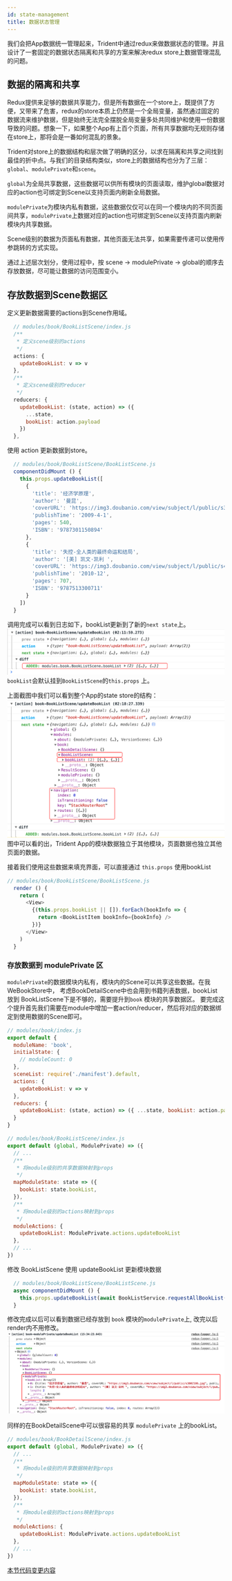 ```yaml
---
id: state-management
title: 数据状态管理
---
```


我们会把App数据统一管理起来，Trident中通过redux来做数据状态的管理。并且设计了一套固定的数据状态隔离和共享的方案来解决redux store上数据管理混乱的问题。

## 数据的隔离和共享
Redux提供来足够的数据共享能力，但是所有数据在一个store上，既提供了方便，又带来了危害，redux的store本质上仍然是一个全局变量，虽然通过固定的数据流来维护数据，但是始终无法完全摆脱全局变量多处共同维护和使用一份数据导致的问题。想象一下，如果整个App有上百个页面，所有共享数据均无规则存储在store上，那将会是一番如何混乱的景象。

Trident对store上的数据结构和层次做了明确的区分，以求在隔离和共享之间找到最佳的折中点。与我们的目录结构类似，store上的数据结构也分为了三层：`global`、`modulePrivate`和`scene`。

`global`为全局共享数据，这些数据可以供所有模块的页面读取，维护global数据对应的action也可绑定到Scene以支持页面内刷新全局数据。

`modulePrivate`为模块内私有数据，这些数据仅仅可以在同一个模块内的不同页面间共享，`modulePrivate`上数据对应的action也可绑定到Scene以支持页面内刷新模块内共享数据。

Scene级别的数据为页面私有数据，其他页面无法共享，如果需要传递可以使用传参跳转的方式实现。

通过上述层次划分，使用过程中，按 scene -> modulePrivate -> global的顺序去存放数据，尽可能让数据的访问范围变小。


## 存放数据到Scene数据区
定义更新数据需要的actions到Scene作用域。
``` js
  // modules/book/BookListScene/index.js
  /**
   * 定义scene级别的actions
   */
  actions: {
    updateBookList: v => v
  },
  /**
   * 定义scene级别的reducer
   */
  reducers: {
    updateBookList: (state, action) => ({
      ...state,
      bookList: action.payload
    })
  },
```

使用 action 更新数据到store。
``` js
  // modules/book/BookListScene/BookListScene.js
  componentDidMount () {
    this.props.updateBookList([
      {
        'title': '经济学原理',
        'author': '曼昆',
        'coverURL': 'https://img3.doubanio.com/view/subject/l/public/s3802186.jpg',
        'publishTime': '2009-4-1',
        'pages': 540,
        'ISBN': '9787301150894'
      },
      {
        'title': '失控-全人类的最终命运和结局',
        'author': '[美] 凯文·凯利 ',
        'coverURL': 'https://img3.doubanio.com/view/subject/l/public/s4554820.jpg',
        'publishTime': '2010-12',
        'pages': 707,
        'ISBN': '9787513300711'
      }
    ])
  }
```

调用完成可以看到日志如下，bookList更新到了新的`next state`上。
![](./assets/images/2019-06-24-02-13-31.png)
`bookList`会默认挂到`BookListScene`的`this.props` 上。

上面截图中我们可以看到整个App的state store的结构：
![](./assets/images/2019-06-24-02-21-04.png)
图中可以看的出，Trident App的模块数据独立于其他模块，页面数据也独立其他页面的数据。

接着我们使用这些数据来填充界面，可以直接通过 `this.props` 使用bookList
``` js
// modules/book/BookListScene/BookListScene.js
  render () {
    return (
      <View>
        {(this.props.bookList || []).forEach(bookInfo => {
          return <BookListItem bookInfo={bookInfo} />
        })}
      </View>
    )
  }
```

### 存放数据到 modulePrivate 区
`modulePrivate`的数据模块内私有，模块内的Scene可以共享这些数据。在我WeBookStore中，
考虑BookDetailScene中也会用到书籍列表数据，bookList 放到 BookListScene下是不够的，需要提升到`book` 模块的共享数据区。
要完成这个提升首先我们需要在module中增加一套action/reducer，然后将对应的数据绑定到使用数据的Scene即可。

```js
// modules/book/index.js
export default {
  moduleName: 'book',
  initialState: {
    // moduleCount: 0
  },
  sceneList: require('./manifest').default,
  actions: {
    updateBookList: v => v
  },
  reducers: {
    updateBookList: (state, action) => ({ ...state, bookList: action.payload })
  }
}
```


```js
// modules/book/BookListScene/index.js
export default (global, ModulePrivate) => ({
  // ...
  /**
   * 将module级别的共享数据映射到props
   */
  mapModuleState: state => ({
    bookList: state.bookList,
  }),
  /**
   * 将module级别的actions映射到props
   */
  moduleActions: {
    updateBookList: ModulePrivate.actions.updateBookList
  },
  // ...
})
```

修改 BookListScene 使用 updateBookList 更新模块数据
```js 
  // modules/book/BookListScene/BookListScene.js
  async componentDidMount () {
    this.props.updateBookList(await BookListService.requestAllBookList())
  }
```
修改完成以后可以看到数据已经存放到 `book` 模块的`modulePrivate`上, 改完以后render内不用修改。
![](./assets/images/2019-06-10-15-36-10.png)

同样的在BookDetailScene中可以很容易的共享 `modulePrivate` 上的bookList。
```js
// modules/book/BookDetailScene/index.js
export default (global, ModulePrivate) => ({
  // ...
  /**
   * 将module级别的共享数据映射到props
   */
  mapModuleState: state => ({
    bookList: state.bookList,
  }),
  /**
   * 将module级别的actions映射到props
   */
  moduleActions: {
    updateBookList: ModulePrivate.actions.updateBookList
  },
  // ...
})
```
[本节代码变更内容](http://git.weoa.com/app/trident-demo/compare/f-custom-navbar...f-data-from-scene-module)